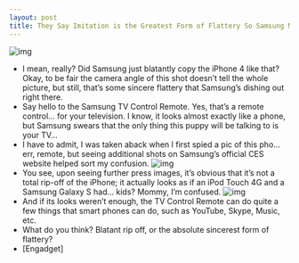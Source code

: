 ```yaml
---
layout: post
title: They Say Imitation is the Greatest Form of Flattery So Samsung Must Loooove the iPhone
---
```

![img](http://media.idownloadblog.com/wp-content/uploads/2011/01/Samsung-Touch-Control-TV-Remote-02-e1294268783872.jpg)
* I mean, really? Did Samsung just blatantly copy the iPhone 4 like that? Okay, to be fair the camera angle of this shot doesn’t tell the whole picture, but still, that’s some sincere flattery that Samsung’s dishing out right there.
* Say hello to the Samsung TV Control Remote. Yes, that’s a remote control… for your television. I know, it looks almost exactly like a phone, but Samsung swears that the only thing this puppy will be talking to is your TV…
* I have to admit, I was taken aback when I first spied a pic of this pho…err, remote, but seeing additional shots on Samsung’s official CES website helped sort my confusion.
![img](http://media.idownloadblog.com/wp-content/uploads/2011/01/Samsung-Touch-Control-TV-Remote-03.jpg)
* You see, upon seeing further press images, it’s obvious that it’s not a total rip-off of the iPhone; it actually looks as if an iPod Touch 4G and a Samsung Galaxy S had… kids? Mommy, I’m confused.
![img](http://media.idownloadblog.com/wp-content/uploads/2011/01/Samsung-Touch-Control-TV-Remote-04.jpg)
* And if its looks weren’t enough, the TV Control Remote can do quite a few things that smart phones can do, such as YouTube, Skype, Music, etc.
* What do you think? Blatant rip off, or the absolute sincerest form of flattery?
* [Engadget]

